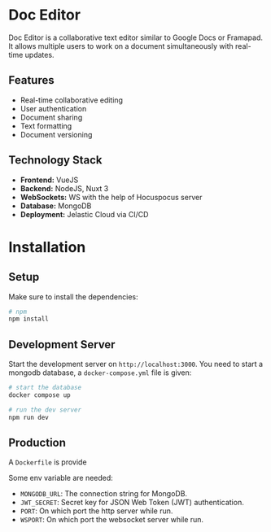 # Doc Editor

Doc Editor is a collaborative text editor similar to Google Docs or Framapad. It allows multiple users to work on a document simultaneously with real-time updates.

## Features

- Real-time collaborative editing
- User authentication
- Document sharing
- Text formatting
- Document versioning

## Technology Stack

- **Frontend:** VueJS
- **Backend:** NodeJS, Nuxt 3
- **WebSockets:** WS with the help of Hocuspocus server
- **Database:** MongoDB
- **Deployment:** Jelastic Cloud via CI/CD

# Installation

## Setup

Make sure to install the dependencies:

```bash
# npm
npm install
```

## Development Server

Start the development server on `http://localhost:3000`.
You need to start a mongodb database, a `docker-compose.yml` file is given:

```bash
# start the database
docker compose up

# run the dev server
npm run dev
```

## Production

A `Dockerfile` is provide

Some env variable are needed:

- `MONGODB_URL`: The connection string for MongoDB.
- `JWT_SECRET`: Secret key for JSON Web Token (JWT) authentication.
- `PORT`: On which port the http server while run.
- `WSPORT`: On which port the websocket server while run.
